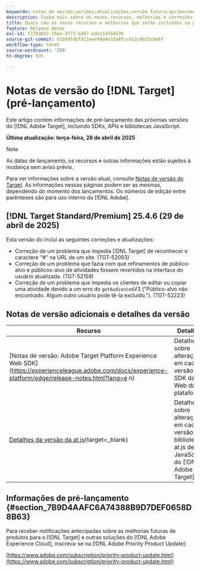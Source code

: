 ```yaml
---
keywords: notas de versão;versões;atualizações;versão futura;aprimoramentos;novos recursos;correções;atualizações;pré-lançamento;acesso antecipado;release notes;releases;updates;future release;enhancements;new features;fixes;updates;prerelease;Early access
description: Saiba mais sobre os novos recursos, melhorias e correções adicionados na próxima versão do [!DNL Adobe Target], incluindo SDKs, APIs e bibliotecas JavaScript.
title: Quais são os novos recursos e melhorias que serão incluídos na próxima versão do  [!DNL Target] ?
feature: Release Notes
exl-id: f2783042-f6ee-4f73-b487-ede11d55d530
source-git-commit: d1b9dfdbf811eee99d4e33a8fcc012c4825c0e6f
workflow-type: tm+mt
source-wordcount: '250'
ht-degree: 63%

---
```


# Notas de versão do [!DNL Target] (pré-lançamento)

Este artigo contém informações de pré-lançamento das próximas versões do [!DNL Adobe Target], incluindo SDKs, APIs e bibliotecas JavaScript.

**Última atualização: terça-feira, 28 de abril de 2025**

>[!NOTE]
>
>As datas de lançamento, os recursos e outras informações estão sujeitos à mudança sem aviso prévio.
>
>Para ver informações sobre a versão atual, consulte [Notas de versão do Target](release-notes.md). As informações nessas páginas podem ser as mesmas, dependendo do momento dos lançamentos. Os números de edição entre parênteses são para uso interno da [!DNL Adobe].

## [!DNL Target Standard/Premium] 25.4.6 (29 de abril de 2025)

Esta versão do inclui as seguintes correções e atualizações:

* Correção de um problema que impedia [!DNL Target] de reconhecer o caractere &quot;#&quot; na URL de um site. (TGT-52093)
* Correção de um problema que fazia com que refinamentos de público-alvo e públicos-alvo de atividades fossem revertidos na interface do usuário atualizada. (TGT-52158)
* Correção de um problema que impedia os clientes de editar ou copiar uma atividade devido a um erro do `getAudience`sV3 (&quot;Público-alvo não encontrado. Algum outro usuário pode tê-la excluído.&quot;). (TGT-52223)

## Notas de versão adicionais e detalhes da versão

| Recurso | Detalhes |
|--- |--- |
| [Notas de versão: Adobe Target Platform Experience Web SDK]&#x200B;(https://experienceleague.adobe.com/docs/experience-platform/edge/release-notes.html?lang=e n) | Detalhes sobre alterações em cada versão do SDK da Web da plataforma. |
| [Detalhes da versão da at.js](https://experienceleague.adobe.com/docs/target-dev/developer/client-side/at-js-implementation/target-atjs-versions.html?lang=pt-BR){target=_blank} | Detalhes sobre alterações em cada versão da biblioteca at.js de JavaScript do [!DNL Adobe Target]. |

## Informações de pré-lançamento {#section_7B9D4AAFC6A74388B9D7DEF0658D8B63}

Para receber notificações antecipadas sobre as melhorias futuras de produtos para o [!DNL Target] e outras soluções do [!DNL Adobe Experience Cloud], inscreva-se na [!DNL Adobe Priority Product Update]:

[https://www.adobe.com/subscription/priority-product-update.html](https://www.adobe.com/subscription/priority-product-update.html)
